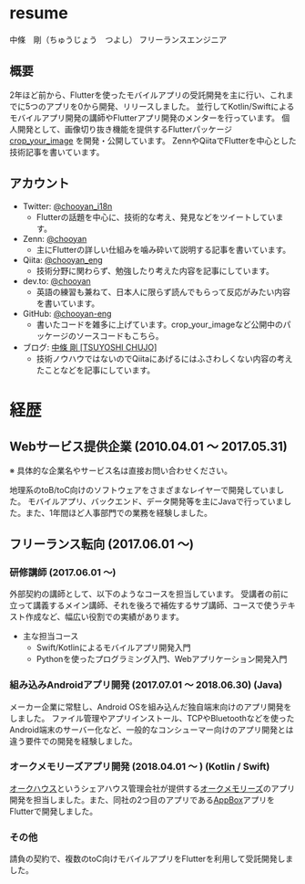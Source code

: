 # resume
中條　剛（ちゅうじょう　つよし）
フリーランスエンジニア

## 概要
2年ほど前から、Flutterを使ったモバイルアプリの受託開発を主に行い、これまでに5つのアプリを0から開発、リリースしました。
並行してKotlin/Swiftによるモバイルアプリ開発の講師やFlutterアプリ開発のメンターを行っています。
個人開発として、画像切り抜き機能を提供するFlutterパッケージ [crop_your_image](https://pub.dev/packages/crop_your_image) を開発・公開しています。
ZennやQiitaでFlutterを中心とした技術記事を書いています。

## アカウント

* Twitter: [@chooyan_i18n](https://www.twitter.com/chooyan_i18n)
  * Flutterの話題を中心に、技術的な考え、発見などをツイートしています。
* Zenn: [@chooyan](https://zenn.dev/chooyan)
  * 主にFlutterの詳しい仕組みを噛み砕いて説明する記事を書いています。
* Qiita: [@chooyan_eng](https://qiita.com/chooyan_eng)
  * 技術分野に関わらず、勉強したり考えた内容を記事にしています。
* dev.to: [@chooyan](https://dev.to/chooyan)
  * 英語の練習も兼ねて、日本人に限らず読んでもらって反応がみたい内容を書いています。
* GitHub: [@chooyan-eng](https://www.github.com/chooyan-eng)
  * 書いたコードを雑多に上げています。crop_your_imageなど公開中のパッケージのソースコードもこちら。
* ブログ: [中條 剛 [TSUYOSHI CHUJO]](https://tsuyoshichujo.com/)
  * 技術ノウハウではないのでQiitaにあげるにはふさわしくない内容の考えたことなどを記事にしています。
  
# 経歴

## Webサービス提供企業 (2010.04.01 〜 2017.05.31)

※ 具体的な企業名やサービス名は直接お問い合わせください。

地理系のtoB/toC向けのソフトウェアをさまざまなレイヤーで開発していました。
モバイルアプリ、バックエンド、データ開発等を主にJavaで行っていました。また、1年間ほど人事部門での業務を経験しました。

## フリーランス転向 (2017.06.01 〜)

### 研修講師 (2017.06.01 〜)

外部契約の講師として、以下のようなコースを担当しています。
受講者の前に立って講義するメイン講師、それを後ろで補佐するサブ講師、コースで使うテキスト作成など、幅広い役割での実績があります。

* 主な担当コース 
  * Swift/Kotlinによるモバイルアプリ開発入門
  * Pythonを使ったプログラミング入門、Webアプリケーション開発入門

### 組み込みAndroidアプリ開発 (2017.07.01 〜 2018.06.30) (Java)
メーカー企業に常駐し、Android OSを組み込んだ独自端末向けのアプリ開発をしました。
ファイル管理やアプリインストール、TCPやBluetoothなどを使ったAndroid端末のサーバー化など、一般的なコンシューマー向けのアプリ開発とは違う要件での開発を経験しました。

### オークメモリーズアプリ開発 (2018.04.01 〜 ) (Kotlin / Swift)
[オークハウス](https://www.oakhouse.jp)というシェアハウス管理会社が提供する[オークメモリーズ](https://www.oakhouse.jp/oakworker/memories/)のアプリ開発を担当しました。また、同社の2つ目のアプリである[AppBox](https://www.oakhouse.jp/appbox)アプリをFlutterで開発しました。

### その他
請負の契約で、複数のtoC向けモバイルアプリをFlutterを利用して受託開発しました。